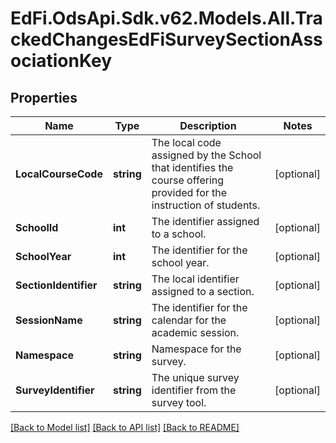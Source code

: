 # EdFi.OdsApi.Sdk.v62.Models.All.TrackedChangesEdFiSurveySectionAssociationKey

## Properties

Name | Type | Description | Notes
------------ | ------------- | ------------- | -------------
**LocalCourseCode** | **string** | The local code assigned by the School that identifies the course offering provided for the instruction of students. | [optional] 
**SchoolId** | **int** | The identifier assigned to a school. | [optional] 
**SchoolYear** | **int** | The identifier for the school year. | [optional] 
**SectionIdentifier** | **string** | The local identifier assigned to a section. | [optional] 
**SessionName** | **string** | The identifier for the calendar for the academic session. | [optional] 
**Namespace** | **string** | Namespace for the survey. | [optional] 
**SurveyIdentifier** | **string** | The unique survey identifier from the survey tool. | [optional] 

[[Back to Model list]](../README.md#documentation-for-models) [[Back to API list]](../README.md#documentation-for-api-endpoints) [[Back to README]](../README.md)

